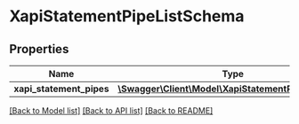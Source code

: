 # XapiStatementPipeListSchema

## Properties
Name | Type | Description | Notes
------------ | ------------- | ------------- | -------------
**xapi_statement_pipes** | [**\Swagger\Client\Model\XapiStatementPipeSchema[]**](XapiStatementPipeSchema.md) |  | 

[[Back to Model list]](../../README.md#documentation-for-models) [[Back to API list]](../../README.md#documentation-for-api-endpoints) [[Back to README]](../../README.md)

